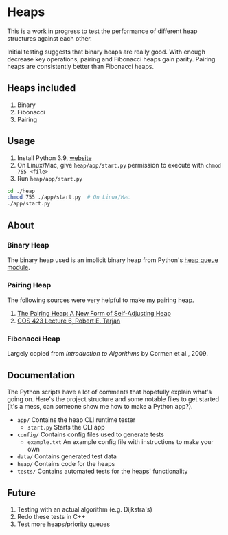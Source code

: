 # Heaps

This is a work in progress to test the performance of different heap structures against each other.

Initial testing suggests that binary heaps are really good. With enough decrease key operations, pairing and Fibonacci heaps gain parity. Pairing heaps are consistently better than Fibonacci heaps.

## Heaps included

1. Binary
2. Fibonacci
3. Pairing

## Usage

1. Install Python 3.9, [website](https://www.python.org)
2. On Linux/Mac, give `heap/app/start.py` permission to execute with `chmod 755 <file>`
3. Run `heap/app/start.py`

```zsh
cd ./heap
chmod 755 ./app/start.py  # On Linux/Mac
./app/start.py
```

## About

### Binary Heap

The binary heap used is an implicit binary heap from Python's [heap queue module](https://docs.python.org/3/library/heapq.html).

### Pairing Heap

The following sources were very helpful to make my pairing heap.

1. [The Pairing Heap: A New Form of Self-Adjusting Heap](http://www.cs.cmu.edu/afs/cs.cmu.edu/user/sleator/www/papers/pairing-heaps.pdf)
2. [COS 423 Lecture 6, Robert E. Tarjan](https://www.cs.princeton.edu/courses/archive/spr11/cos423/Lectures/Heaps.pdf)

### Fibonacci Heap

Largely copied from _Introduction to Algorithms_ by Cormen et al., 2009.

## Documentation

The Python scripts have a lot of comments that hopefully explain what's going on. Here's the project structure and some notable files to get started (it's a mess, can someone show me how to make a Python app?).

- `app/` Contains the heap CLI runtime tester
  - `start.py` Starts the CLI app
- `config/` Contains config files used to generate tests
  - `example.txt` An example config file with instructions to make your own
- `data/` Contains generated test data
- `heap/` Contains code for the heaps
- `tests/` Contains automated tests for the heaps' functionality

## Future

1. Testing with an actual algorithm (e.g. Dijkstra's)
2. Redo these tests in C++
3. Test more heaps/priority queues
